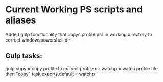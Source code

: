 # Current Working PS scripts and aliases

Added gulp functionality that copys profile.ps1 in working directory to correct windowspowershell dir 

## Gulp tasks:
gulp copy = copy profile to correct profile dir 
watchp = watch profile file then "copy" task 
exports.default = watchp 
